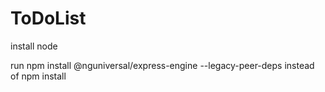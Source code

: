 # ToDoList

install node

run npm install @nguniversal/express-engine --legacy-peer-deps instead of npm install
